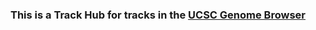### This is a Track Hub for tracks in the [UCSC Genome Browser](https://www.genome.ucsc.edu/cgi-bin/hgTracks?db=hg38&lastVirtModeType=default&lastVirtModeExtraState=&virtModeType=default&virtMode=0&nonVirtPosition=&position=chr4%3A1%2D190214555&hgsid=1971011630_DlwfJabCiIRHf1mXv8D3Tvz6wPbO)
